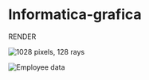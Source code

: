 # Informatica-grafica

RENDER

![1028 pixels, 128 rays](/Informatica-grafica/master/cool_image.png?raw=true "Employee Data title")

<img src="/Informatica-grafica/master/blob/cool_image.png" alt="Employee data" title="Employee Data title">
